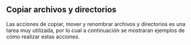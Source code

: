 ## Copiar archivos y directorios

Las acciones de copiar, mover y renombrar archivos y directorios es una tarea muy utilizada, por lo cual a continuación se mostraran ejemplos de cómo realizar estas acciones.
